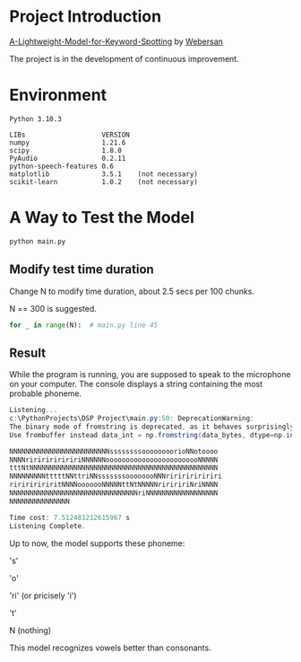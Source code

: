 # Project Introduction

[ A-Lightweight-Model-for-Keyword-Spotting](https://github.com/Webersan/A-Lightweight-Model-for-Keyword-Spotting) by [Webersan](https://github.com/Webersan)

The project is in the development of continuous improvement.

# Environment

```
Python 3.10.3

LIBs				   VERSION
numpy                  1.21.6
scipy                  1.8.0
PyAudio                0.2.11
python-speech-features 0.6
matplotlib             3.5.1	(not necessary)
scikit-learn           1.0.2	(not necessary)
```



# A Way to Test the Model

```python
python main.py
```

## Modify test time duration

Change N to modify time duration, about 2.5 secs per 100 chunks.

N == 300 is suggested.

```python
for _ in range(N):	# main.py line 45
```

## Result

While the program is running, you are supposed to speak to the microphone on your computer. The console displays a string containing the most probable phoneme.

```powershell
Listening...
c:\PythonProjects\DSP Project\main.py:50: DeprecationWarning:
The binary mode of fromstring is deprecated, as it behaves surprisingly on unicode inputs.
Use frombuffer instead data_int = np.fromstring(data_bytes, dtype=np.int16)

NNNNNNNNNNNNNNNNNNNNNNNNNssssssssoooooooorioNNotoooo
NNNNriririririririNNNNNNoooooooooooooooooooooooNNNNN
tttNtNNNNNNNNNNNNNNNNNNNNNNNNNNNNNNNNNNNNNNNNNNNNNNN
NNNNNNNNNtttttNNttriNNsssssssoooooooNNNririririririri
riririririritNNNNooooooNNNNNttNtNNNNNririririNriNNNN
NNNNNNNNNNNNNNNNNNNNNNNNNNNNNNNNriNNNNNNNNNNNNNNNNNN
NNNNNNNNNNNNNNN

Time cost: 7.512481212615967 s
Listening Complete.
```

Up to now, the model supports these phoneme:

's'

'o' 

'ri' (or pricisely 'i')

't'

N (nothing)

This model recognizes vowels better than consonants.



